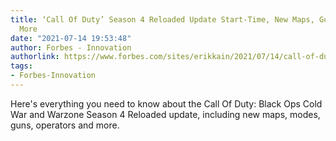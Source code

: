 ```yaml
---
title: ‘Call Of Duty’ Season 4 Reloaded Update Start-Time, New Maps, Guns, Modes And
  More
date: "2021-07-14 19:53:48"
author: Forbes - Innovation
authorlink: https://www.forbes.com/sites/erikkain/2021/07/14/call-of-duty-season-4-reloaded-update-start-time-new-maps-guns-modes-and-more/
tags:
- Forbes-Innovation
---
```

Here's everything you need to know about the Call Of Duty: Black Ops Cold War and Warzone Season 4 Reloaded update, including new maps, modes, guns, operators and more.